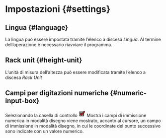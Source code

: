 # Impostazioni {#settings}

## Lingua {#language}

La lingua può essere impostata tramite l’elenco a discesa *Lingua*. Al termine dell’operazione è necessario riavviare il programma.

## Rack unit {#height-unit}

L’unità di misura dell’altezza può essere modificata tramite l’elenco a discesa *Rack Unit*

## Campi per digitazioni numeriche {#numeric-input-box}

Selezionando la casella di controllo <a href="../../images/checkbox.png" class="reference internal"><img src="../../images/checkbox.png" alt="checkbox" /></a> Mostra i campi di immissione numerica in modalità disegno viene mostrato, accanto al cursore, un campo di immissione in modalità disegno, in cui le coordinate del punto successivo sono indicate con un valore numerico.
